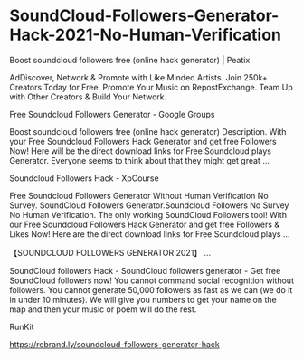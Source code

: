 <h1>SoundCloud-Followers-Generator-Hack-2021-No-Human-Verification</h1>
Boost soundcloud followers free (online hack generator) | Peatix

AdDiscover, Network & Promote with Like Minded Artists. Join 250k+ Creators Today for Free. Promote Your Music on RepostExchange. Team Up with Other Creators & Build Your Network.

Free Soundcloud Followers Generator - Google Groups

Boost soundcloud followers free (online hack generator) Description. With your Free Soundcloud Followers Hack Generator and get free Followers Now! Here will be the direct download links for Free Soundcloud plays Generator. Everyone seems to think about that they might get great ...

Soundcloud Followers Hack - XpCourse

Free Soundcloud Followers Generator Without Human Verification No Survey. SoundCloud Followers Generator.Soundcloud Followers No Survey No Human Verification. The only working SoundCloud Followers tool! With our Free Soundcloud Followers Hack Generator and get free Followers & Likes Now! Here are the direct download links for Free Soundcloud plays …

【SOUNDCLOUD FOLLOWERS GENERATOR 2021】 …

SoundCloud followers Hack - SoundCloud followers generator - Get free SoundCloud followers now! You cannot command social recognition without followers. You cannot generate 50,000 followers as fast as we can (we do it in under 10 minutes). We will give you numbers to get your name on the map and then your music or poem will do the rest.

RunKit

https://rebrand.ly/soundcloud-followers-generator-hack

